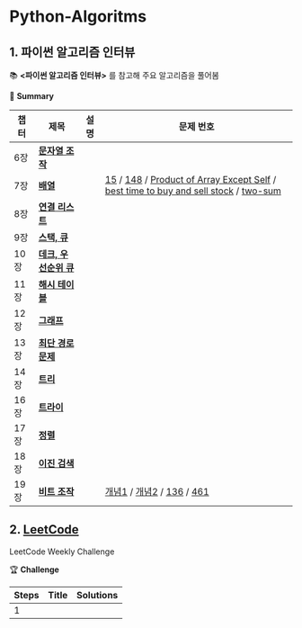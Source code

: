 # Python-Algoritms
## 1. 파이썬 알고리즘 인터뷰
:books: **<파이썬 알고리즘 인터뷰>** 를 참고해 주요 알고리즘을 풀어봄

📎 **Summary**

챕터|제목|설명|문제 번호
---|---|---|---
6장|**[문자열 조작](https://github.com/GodJiLee/Leetcode-Algorithm/tree/main/Array)** | |
7장|**[배열](https://github.com/GodJiLee/Leetcode-Algorithm/tree/main/Array)**|  |[15](https://github.com/GodJiLee/Python-Algorithm/blob/main/Array/15.py) / [148](https://github.com/GodJiLee/Python-Algorithm/blob/main/Array/148.md) / [Product of Array Except Self](https://github.com/GodJiLee/Python-Algorithm/blob/main/Array/Product%20of%20Array%20Except%20Self.py) / [best time to buy and sell stock](https://github.com/GodJiLee/Python-Algorithm/blob/main/Array/best%20time%20to%20buy%20and%20sell%20stock.py) / [two-sum](https://github.com/GodJiLee/Python-Algorithm/blob/main/Array/two-sum.py)
8장|**[연결 리스트](https://github.com/GodJiLee/Leetcode-Algorithm/tree/main/Linked_list)**|  | 
9장|**[스택, 큐](https://github.com/GodJiLee/Leetcode-Algorithm/tree/main/Stack)**|  |
10장|**[데크, 우선순위 큐](https://github.com/GodJiLee/Leetcode-Algorithm/tree/main/Deque)**|  |
11장|**[해시 테이블](https://github.com/GodJiLee/Leetcode-Algorithm/tree/main/Hash)**|  |
12장|**[그래프](https://github.com/GodJiLee/Leetcode-Algorithm/tree/main/Graph)**|  |
13장|**[최단 경로 문제](https://github.com/GodJiLee/Leetcode-Algorithm/tree/main/Shortest_path_problem)**|  |
14장|**[트리](https://github.com/GodJiLee/Leetcode-Algorithm/tree/main/Tree)**|  |
16장|**[트라이](https://github.com/GodJiLee/Leetcode-Algorithm/tree/main/Trie)**|   |
17장|**[정렬](https://github.com/GodJiLee/Leetcode-Algorithm/tree/main/Sorting)**|   |
18장|**[이진 검색](https://github.com/GodJiLee/Leetcode-Algorithm/tree/main/Binary_search)**|   |
19장|**[비트 조작](https://github.com/GodJiLee/Leetcode-Algorithm/tree/main/Bit_manipulation)**|   |[개념1](https://github.com/GodJiLee/Python-Algorithm/blob/main/Bit_manipulation/%5B%EA%B0%9C%EB%85%90%5D%20%EB%B9%84%ED%8A%B8%20%EC%A1%B0%EC%9E%91.md) / [개념2](https://github.com/GodJiLee/Python-Algorithm/blob/main/Bit_manipulation/%5B%EA%B0%9C%EB%85%90%5D%20%EB%B9%84%ED%8A%B8%EC%A1%B0%EC%9E%91-2%EC%9D%98%20%EB%B3%B4%EC%88%98.md) / [136](https://github.com/GodJiLee/Python-Algorithm/blob/main/Bit_manipulation/136%20Single%20Number.md) / [461](https://github.com/GodJiLee/Python-Algorithm/blob/main/Bit_manipulation/461.md)
 

## 2. [LeetCode](https://leetcode.com/Jiwon_Lee/)   

LeetCode Weekly Challenge

🏆 **Challenge**

Steps|Title|Solutions
 ---|---|---
 1||
